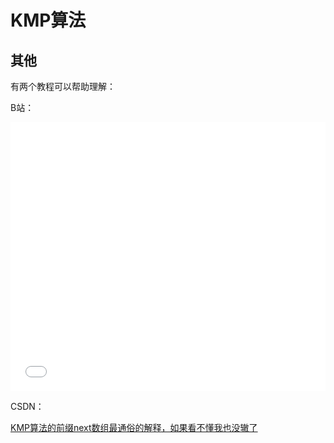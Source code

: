 # KMP算法



## 其他
有两个教程可以帮助理解：

B站：
<iframe src="//player.bilibili.com/player.html?aid=11866460&bvid=BV1Px411z7Yo&cid=19594712&p=1" scrolling="no" border="0" frameborder="no" framespacing="0" allowfullscreen="true"
width="100%" style="height: 430px;"> </iframe>


CSDN：

[KMP算法的前缀next数组最通俗的解释，如果看不懂我也没辙了](http://t.csdnimg.cn/tgcUv)